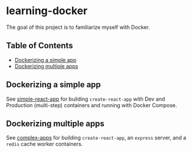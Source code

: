 # learning-docker

The goal of this project is to familiarize myself with Docker.

## Table of Contents

- [Dockerizing a simple app](#dockerizing-a-simple-app)
- [Dockerizing multiple apps](#dockerizing-multiple-apps)

## Dockerizing a simple app

See [simple-react-app](./simple-react-app/README.md) for building `create-react-app` with Dev and Production (multi-step) containers and running with Docker Compose.

## Dockerizing multiple apps

See [complex-apps](./complex-multiple-apps/README.md) for building `create-react-app`, an `express` server, and a `redis` cache worker containers.
